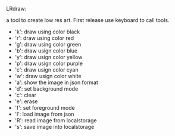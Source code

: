 LRdraw:

a tool to create low res art.
First release use keyboard to call tools.
- 'k':
				draw using color black
- 'r':
				draw using color red
- 'g':
				draw using color green
- 'b':
				draw usign color blue
- 'y':
				draw usign color yellow
- 'p':
				draw usign color purple
- 'c':
				draw usign color cyan
- 'w':
				draw usign color white
- 'a':
				show the image in json format
- 'd':
				set background mode
- 'c':
				clear
- 'e':
				erase
- 'f':
				set foreground mode
- 'l':
				load image from json
- 'R':
				read image from localstorage
- 's':
				save image into localstorage
